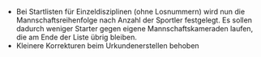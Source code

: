 * Bei Startlisten für Einzeldisziplinen (ohne Losnummern) wird nun die Mannschaftsreihenfolge nach Anzahl der Sportler festgelegt. Es sollen dadurch weniger Starter gegen eigene Mannschaftskameraden laufen, die am Ende der Liste übrig bleiben.
* Kleinere Korrekturen beim Urkundenerstellen behoben
